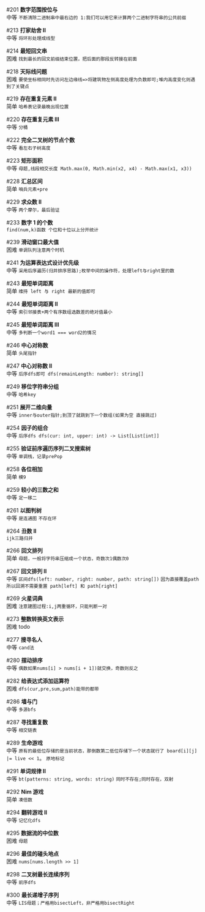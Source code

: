 #201 **数字范围按位与**  
中等
`不断清除二进制串中最右边的 1:我们可以用它来计算两个二进制字符串的公共前缀`

#213 **打家劫舍 II**  
中等
`将环形处理成线型`

#214 **最短回文串**  
困难
`找到最长的回文前缀结束位置，把后面的那段反转接在前面`

#218 **天际线问题**  
困难
`要使坐标相同时先访问左边缘线=>将建筑物左侧高度处理为负数即可;堆内高度变化则遇到了关键点`

#219 **存在重复元素 II**  
简单
`哈希表记录最晚出现位置`

#220 **存在重复元素 III**  
中等
`分桶`

#222 **完全二叉树的节点个数**  
中等
`看左右子树高度`

#223 **矩形面积**  
中等
`母题,线段相交长度 Math.max(0, Math.min(x2, x4) - Math.max(x1, x3))`

#228 **汇总区间**  
简单
`哨兵元素+pre`

#229 **求众数 II**  
中等
`两个摩尔，最后验证`

#233 **数字 1 的个数**  
`find(num,k)函数 个位和十位以上分开统计`

#239 **滑动窗口最大值**  
困难
`单调队列注意两个时机`

#241 **为运算表达式设计优先级**  
中等
`采用后序遍历(归并排序思路);枚举中间的操作符，处理left与right里的数`

#243 **最短单词距离**  
简单
`维持 left 与 right 最新的值即可`

#244 **最短单词距离 II**  
中等
`索引邻接表+两个有序数组选数差的绝对值最小`

#245 **最短单词距离 III**  
中等
`多判断一个word1 === word2的情况`

#246 **中心对称数**  
简单
`头尾指针`

#247 **中心对称数 II**  
中等
`后序dfs即可 dfs(remainLength: number): string[]`

#249 **移位字符串分组**  
中等
`哈希key`

#251 **展开二维向量**  
中等
`inner与outer指针;到顶了就跳到下一个数组(如果为空 直接跳过)`

#254 **因子的组合**  
中等
`后序dfs dfs(cur: int, upper: int) -> List[List[int]]`

#255 **验证前序遍历序列二叉搜索树**  
中等
`单调栈，记录prePop`

#258 **各位相加**  
简单
`模9`

#259 **较小的三数之和**  
中等
`定一移二`

#261 **以图判树**  
中等
`是连通图`
`不存在环`

#264 **丑数 II**  
`ijk三路归并`

#266 **回文排列**  
简单
`母题，一般将字符串压缩成一个状态，奇数次1偶数次0`

#267 **回文排列 II**  
中等
`区间dfs(left: number, right: number, path: string[])`
`因为直接覆盖path 所以回溯不需要重置 path[left] 和 path[right]`

#269 **火星词典**  
困难
`注意建图过程:i,j两重循环，只能判断一对`

#273 **整数转换英文表示**  
困难
todo

#277 **搜寻名人**  
中等
`cand法`

#280 **摆动排序**  
中等
`偶数如果nums[i] > nums[i + 1])就交换，奇数则反之`

#282 **给表达式添加运算符**  
困难
`dfs(cur,pre,sum,path)能带的都带`

#286 **墙与门**  
中等
`多源bfs`

#287 **寻找重复数**  
中等
`相交链表`

#289 **生命游戏**  
中等
`原有的最低位存储的是当前状态，那倒数第二低位存储下一个状态就行了 board[i][j] |= live << 1`。
`原地标记`

#291 **单词规律 II**  
中等
`bt(patterns: string, words: string)`
`同时不存在;同时存在，双射`

#292 **Nim 游戏**  
简单
`凑倍数`

#294 **翻转游戏 II**  
中等
`记忆化dfs`

#295 **数据流的中位数**  
困难
`母题`

#296 **最佳的碰头地点**  
困难
`nums[nums.length >> 1]`

#298 **二叉树最长连续序列**  
中等
`前序dfs`

#300 **最长递增子序列**  
中等
`LIS母题；严格用bisectLeft，非严格用bisectRight`
